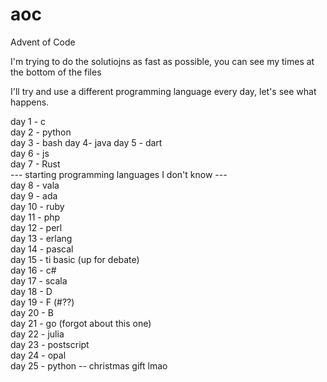 # aoc
Advent of Code

I'm trying to do the solutiojns as fast as possible, you can see my times at the bottom of the files

I'll try and use a different programming language every day, let's see what happens.

day 1 - c  
day 2 - python  
day 3 - bash
day 4- java
day 5 - dart  
day 6 - js  
day 7 - Rust  
--- starting programming languages I don't know ---  
day 8 - vala  
day 9 - ada  
day 10 - ruby  
day 11 - php  
day 12 - perl  
day 13 - erlang  
day 14 - pascal  
day 15 - ti basic (up for debate)  
day 16 - c#  
day 17 - scala  
day 18 - D  
day 19 - F (#??)  
day 20 - B  
day 21 - go (forgot about this one)  
day 22 - julia   
day 23 - postscript  
day 24 - opal  
day 25 - python -- christmas gift lmao  
